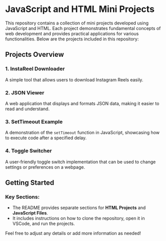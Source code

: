 # JavaScript and HTML Mini Projects

This repository contains a collection of mini projects developed using JavaScript and HTML. Each project demonstrates fundamental concepts of web development and provides practical applications for various functionalities. Below are the projects included in this repository:

## Projects Overview

### 1. InstaReel Downloader
A simple tool that allows users to download Instagram Reels easily.

### 2. JSON Viewer
A web application that displays and formats JSON data, making it easier to read and understand.

### 3. SetTimeout Example
A demonstration of the `setTimeout` function in JavaScript, showcasing how to execute code after a specified delay.

### 4. Toggle Switcher
A user-friendly toggle switch implementation that can be used to change settings or preferences on a webpage.

## Getting Started


### Key Sections:
- The README provides separate sections for **HTML Projects** and **JavaScript Files**.
- It includes instructions on how to clone the repository, open it in VSCode, and run the projects.

Feel free to adjust any details or add more information as needed!
